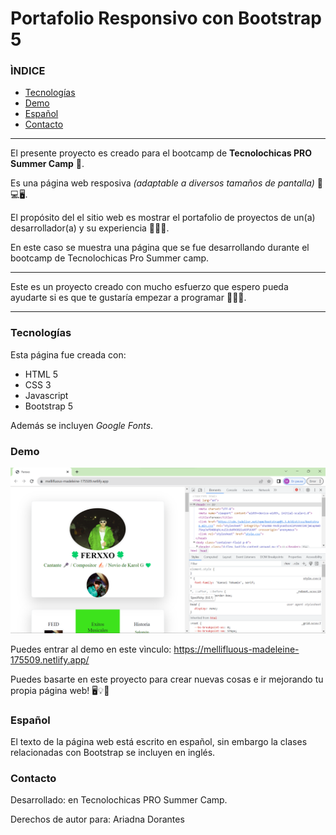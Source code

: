 # Portafolio Responsivo con Bootstrap 5 

### ÌNDICE

* [Tecnologías](https://github.com/ArlenDorantesA/portafolio-techpro1#tecnolog%C3%ADas)
* [Demo](https://github.com/ArlenDorantesA/portafolio-techpro1#demo)
* [Español](https://github.com/ArlenDorantesA/portafolio-techpro1#espa%C3%B1ol)
* [Contacto](https://github.com/ArlenDorantesA/portafolio-techpro1#contacto)


*******

El presente proyecto es creado para el bootcamp de **Tecnolochicas PRO Summer Camp** 💜.

Es una página web resposiva *(adaptable a diversos tamaños de pantalla)* 📱💻🖥️.

El propósito del el sitio web es mostrar el portafolio de proyectos de un(a) desarrollador(a) y su experiencia 👩🏻‍💻.

En este caso se muestra una página que se fue desarrollando durante el bootcamp de Tecnolochicas Pro Summer camp.

********
Este es un proyecto creado con mucho esfuerzo que espero pueda ayudarte si es que te gustaría empezar a programar 👩🏻‍💻.

********

### Tecnologías

Esta página fue creada con:

* HTML 5
* CSS 3
* Javascript
* Bootstrap 5

Además se incluyen *Google Fonts*.

### Demo

<img src="Imagenes/foto-paginaweb.png" alt="pagina web" width="600" >

Puedes entrar al demo en este vìnculo: https://mellifluous-madeleine-175509.netlify.app/

Puedes basarte en este proyecto para crear nuevas cosas e ir mejorando tu propia página web! 🖥️💡🤍

### Español 

 El texto de la página web está escrito en español, sin embargo la clases relacionadas con Bootstrap se incluyen en inglés.

### Contacto

Desarrollado:  en Tecnolochicas PRO Summer Camp.

Derechos de autor para: Ariadna Dorantes
